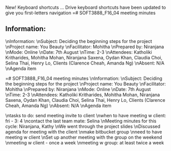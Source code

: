 New! Keyboard shortcuts … Drive keyboard shortcuts have been updated to give you first-letters navigation
=# SOFT3888_F16_04 meeting minutes

## Information:
\nInformation:
\nSubject: Deciding the beginning steps for the project
\nProject name: You Beauty
\nFacilitator: Mohitha
\nPrepared by: Niranjana
\nMode: Online
\nDate: 7th August
\nTime: 2-3
\nAttendees: Katholiki Kritharides, Mohitha Mohan, Niranjana Saxena, Oydan Khan, Claudia Choi, Selina Thai, Henry Lo, Clients (Clarence Cheah, Amanda Ng)
\nAbsent: N/A
\nAgenda item







=# SOFT3888_F16_04 meeting minutes 
\nInformation:
\nSubject: Deciding the beginning steps for the project
\nProject name: You Beauty
\nFacilitator: Mohitha
\nPrepared by: Niranjana
\nMode: Online
\nDate: 7th August
\nTime: 2-3
\nAttendees: Katholiki Kritharides, Mohitha Mohan, Niranjana Saxena, Oydan Khan, Claudia Choi, Selina Thai, Henry Lo, Clients (Clarence Cheah, Amanda Ng)
\nAbsent: N/A
\nAgenda item

\ntasks to do: send meeting invite to client
\nwhen to have meeting w client: fri - 3: 4
\ncontact the last team mate: Selina
\nMeeting minutes for this cycle: Niranjana, Kathy
\nWe went through the project slides
\nDiscussed agenda for meeting with the client
\nmake bitbucket group
\nneed to have meeting w client
\nSet up another meeting with the group on the weekend
\nmeeting w client - once a week
\nmeeting w group: at least twice a week
